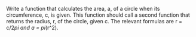 Write a function that calculates the area, a, of a circle when its circumference,
c, is given. This function should call a second function that returns the radius, r,
of the circle, given c. The relevant formulas are r = c/2*pi and a = pi*(r^2).
